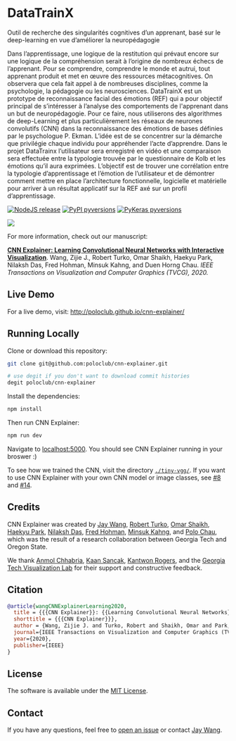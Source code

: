 # DataTrainX
Outil de recherche des singularités cognitives d’un apprenant, basé sur le deep-learning en vue d’améliorer la neuropédagogie

Dans l’apprentissage, une logique de la restitution qui prévaut encore sur une logique de la compréhension serait à l’origine de nombreux échecs de l’apprenant. Pour se comprendre, comprendre le monde et autrui, tout apprenant produit et met en œuvre des ressources métacognitives. On observera que cela fait appel à de nombreuses disciplines, comme la psychologie, la pédagogie ou les neurosciences. DataTrainX est un prototype de reconnaissance facial des émotions (REF) qui a pour objectif principal de s’intéresser à l’analyse des comportements de l'apprenant dans un but de neuropédagogie. Pour ce faire, nous utiliserons des algorithmes de deep-Learning et plus particulièrement les réseaux de neurones convolutifs (CNN) dans la reconnaissance des émotions de bases définies par le psychologue P. Ekman. L’idée est de se concentrer sur la démarche que privilégie chaque individu pour appréhender l’acte d’apprendre. Dans le projet DataTrainx l’utilisateur sera enregistré en vidéo et une comparaison sera effectuée entre la typologie trouvée par le questionnaire de Kolb et les émotions qu’il aura exprimées. L’objectif est de trouver une corrélation entre la typologie d’apprentissage et l’émotion de l’utilisateur et de démontrer comment mettre en place l’architecture fonctionnelle, logicielle et matérielle pour arriver à un résultat applicatif sur la REF axé sur un profil d’apprentissage.

[![NodeJS release](https://img.shields.io/static/v1?label=Release&message=v1.0.1&color=blue)](https://github.com/davy-blavette/DatatrainX/releases/tag/v1.0.2)
[![PyPI pyversions](https://img.shields.io/static/v1?label=Python&message=3.6&color=green)](https://pypi.python.org/pypi/ansicolortags/)
[![PyKeras pyversions](https://img.shields.io/static/v1?label=Keras&message=2.3&color=red)](https://pypi.python.org/pypi/ansicolortags/)


<a href="https://youtu.be/HnWIHWFbuUQ" target="_blank"><img src="https://i.imgur.com/sCsudVg.png" style="max-width:100%;"></a>

For more information, check out our manuscript:

[**CNN Explainer: Learning Convolutional Neural Networks with Interactive Visualization**](https://arxiv.org/abs/2004.15004).
Wang, Zijie J., Robert Turko, Omar Shaikh, Haekyu Park, Nilaksh Das, Fred Hohman, Minsuk Kahng, and Duen Horng Chau.
*IEEE Transactions on Visualization and Computer Graphics (TVCG), 2020.*

## Live Demo

For a live demo, visit: http://poloclub.github.io/cnn-explainer/

## Running Locally

Clone or download this repository:

```bash
git clone git@github.com:poloclub/cnn-explainer.git

# use degit if you don't want to download commit histories
degit poloclub/cnn-explainer
```

Install the dependencies:

```bash
npm install
```

Then run CNN Explainer:

```bash
npm run dev
```

Navigate to [localhost:5000](https://localhost:5000). You should see CNN Explainer running in your broswer :)

To see how we trained the CNN, visit the directory [`./tiny-vgg/`](tiny-vgg).
If you want to use CNN Explainer with your own CNN model or image classes, see [#8](/../../issues/8) and [#14](/../../issues/14).

## Credits

CNN Explainer was created by 
<a href="https://zijie.wang/">Jay Wang</a>,
<a href="https://www.linkedin.com/in/robert-turko/">Robert Turko</a>, 
<a href="http://oshaikh.com/">Omar Shaikh</a>,
<a href="https://haekyu.com/">Haekyu Park</a>,
<a href="http://nilakshdas.com/">Nilaksh Das</a>,
<a href="https://fredhohman.com/">Fred Hohman</a>,
<a href="http://minsuk.com">Minsuk Kahng</a>, and
<a href="https://www.cc.gatech.edu/~dchau/">Polo Chau</a>,
which was the result of a research collaboration between 
Georgia Tech and Oregon State.

We thank
[Anmol Chhabria](https://www.linkedin.com/in/anmolchhabria),
[Kaan Sancak](https://kaansancak.com),
[Kantwon Rogers](https://www.kantwon.com), and the
[Georgia Tech Visualization Lab](http://vis.gatech.edu)
for their support and constructive feedback.

## Citation

```bibTeX
@article{wangCNNExplainerLearning2020,
  title = {{{CNN Explainer}}: {{Learning Convolutional Neural Networks}} with {{Interactive Visualization}}},
  shorttitle = {{{CNN Explainer}}},
  author = {Wang, Zijie J. and Turko, Robert and Shaikh, Omar and Park, Haekyu and Das, Nilaksh and Hohman, Fred and Kahng, Minsuk and Chau, Duen Horng},
  journal={IEEE Transactions on Visualization and Computer Graphics (TVCG)},
  year={2020},
  publisher={IEEE}
}
```

## License

The software is available under the [MIT License](https://github.com/poloclub/cnn-explainer/blob/master/LICENSE).

## Contact

If you have any questions, feel free to [open an issue](https://github.com/poloclub/cnn-explainer/issues/new/choose) or contact [Jay Wang](https://zijie.wang).
